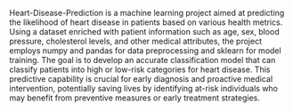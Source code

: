 
Heart-Disease-Prediction is a machine learning project aimed at predicting the likelihood of heart disease in patients based on various health metrics. Using a dataset enriched with patient information such as age, sex, blood pressure, cholesterol levels, and other medical attributes, the project employs numpy and pandas for data preprocessing and sklearn for model training. The goal is to develop an accurate classification model that can classify patients into high or low-risk categories for heart disease. This predictive capability is crucial for early diagnosis and proactive medical intervention, potentially saving lives by identifying at-risk individuals who may benefit from preventive measures or early treatment strategies.
